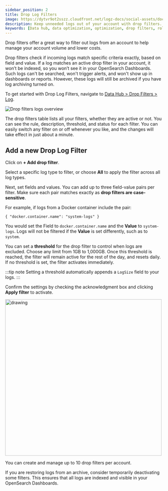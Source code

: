 ```yaml
---
sidebar_position: 2
title: Drop Log Filters
image: https://dytvr9ot2sszz.cloudfront.net/logz-docs/social-assets/docs-social.jpg
description: Keep unneeded logs out of your account with drop filters.
keywords: [Data hub, data optimization, optimization, drop filters, rollups, metrics, recommendations]
---
```




Drop filters offer a great way to filter out logs from an account to help manage your account volume and lower costs.

Drop filters check if incoming logs match specific criteria exactly, based on field and value. If a log matches an active drop filter in your account, it won’t be indexed, so you won’t see it in your OpenSearch Dashboards. Such logs can't be searched, won't trigger alerts, and won't show up in dashboards or reports. However, these logs will still be archived if you have log archiving turned on.

To get started with Drop Log Filters, navigate to [Data Hub > Drop Filters > Log](https://app.logz.io/#/dashboard/tools/logs-drop-filters).

![Drop filters logs overview](https://dytvr9ot2sszz.cloudfront.net/logz-docs/drop-filters/drop-filter-log-main.png)

The drop filters table lists all your filters, whether they are active or not. You can see the rule, description, threshold, and status for each filter. You can easily switch any filter on or off whenever you like, and the changes will take effect in just about a minute.

## Add a new Drop Log Filter

Click on **+ Add drop filter**.

Select a specific log type to filter, or choose **All** to apply the filter across all log types.

Next, set fields and values. You can add up to three field-value pairs per filter. Make sure each pair matches exactly as **drop filters are case-sensitive**.

For example, if logs from a Docker container include the pair:


`{ "docker.container.name": "system-logs" }`


You would set the Field to `docker.container.name` and the **Value** to `system-logs`. Logs will not be filtered if the **Value** is set differently, such as to `system`.

You can set a **threshold** for the drop filter to control when logs are excluded. Choose any limit from 1GB to 1,000GB. Once this threshold is reached, the filter will remain active for the rest of the day, and resets daily. If no threshold is set, the filter activates immediately.



:::tip note
Setting a threshold automatically appends a `LogSize` field to your logs.
:::

Confirm the settings by checking the acknowledgment box and clicking **Apply filter** to activate.


<img src="https://dytvr9ot2sszz.cloudfront.net/logz-docs/drop-filters/new-drop-filter-log-1.png" alt="drawing" width="500"/>


You can create and manage up to 10 drop filters per account.

If you are restoring logs from an archive, consider temporarily deactivating some filters. This ensures that all logs are indexed and visible in your OpenSearch Dashboards.